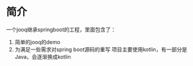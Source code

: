 # 简介
一个jooq继承springboot的工程，里面包含了：
1. 简单的jooq的demo
2. 为满足一些需求对spring boot源码的重写
项目主要使用kotlin，有一部分是Java，会逐渐换成kotlin
